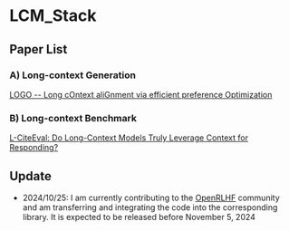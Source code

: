 # LCM_Stack

## Paper List

### A) Long-context Generation
[LOGO -- Long cOntext aliGnment via efficient preference Optimization](https://arxiv.org/abs/2410.18533)
### B) Long-context Benchmark
[L-CiteEval: Do Long-Context Models Truly Leverage Context for Responding?](https://arxiv.org/abs/2410.02115)

## Update
- 2024/10/25: I am currently contributing to the [OpenRLHF](https://github.com/OpenRLHF/OpenRLHF) community and am transferring and integrating the code into the corresponding library. It is expected to be released before November 5, 2024
